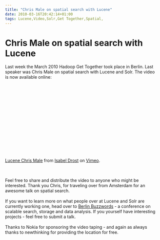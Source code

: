 ```yaml
---
title: "Chris Male on spatial search with Lucene"
date: 2010-03-16T20:42:14+01:00
tags: Lucene,Video,Solr,Get Together,Spatial,
---
```


# Chris Male on spatial search with Lucene


Last week the March 2010 Hadoop Get Together took place in Berlin. Last speaker was Chris Male on spatial search with 
Lucene and Solr. The video is now available online:<br><br><object width="400" height="225"><param 
name="allowfullscreen" value="true" /><param name="allowscriptaccess" value="always" /><param name="movie" 
value="http://vimeo.com/moogaloop.swf?clip_id=10204365&amp;server=vimeo.com&amp;show_title=1&amp;show_byline=1&amp;show_
portrait=0&amp;color=00ADEF&amp;fullscreen=1" /><embed 
src="http://vimeo.com/moogaloop.swf?clip_id=10204365&amp;server=vimeo.com&amp;show_title=1&amp;show_byline=1&amp;show_po
rtrait=0&amp;color=00ADEF&amp;fullscreen=1" type="application/x-shockwave-flash" allowfullscreen="true" 
allowscriptaccess="always" width="400" height="225"></embed></object><p><a href="http://vimeo.com/10204365">Lucene 
Chris Male</a> from <a href="http://vimeo.com/user2723747">Isabel Drost</a> on <a 
href="http://vimeo.com">Vimeo</a>.</p><br><br>Feel free to share and distribute the video to anyone who might be 
interested. Thank you Chris, for traveling over from Amsterdam for an awesome talk on spatial search.<br><br>If you 
want to learn more on what people over at Lucene and Solr are currently working one, head over to <a 
href="http://berlinbuzzwords.de">Berlin Buzzwords</a> - a conference on scalable search, storage and data analysis. If 
you yourself have interesting projects - feel free to submit a talk.<br><br>Thanks to Nokia for sponsoring the video 
taping - and again as always thanks to newthinking for providing the location for free.
